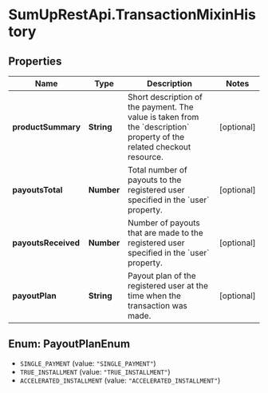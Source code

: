 # SumUpRestApi.TransactionMixinHistory

## Properties
Name | Type | Description | Notes
------------ | ------------- | ------------- | -------------
**productSummary** | **String** | Short description of the payment. The value is taken from the &#x60;description&#x60; property of the related checkout resource. | [optional] 
**payoutsTotal** | **Number** | Total number of payouts to the registered user specified in the &#x60;user&#x60; property. | [optional] 
**payoutsReceived** | **Number** | Number of payouts that are made to the registered user specified in the &#x60;user&#x60; property. | [optional] 
**payoutPlan** | **String** | Payout plan of the registered user at the time when the transaction was made. | [optional] 

<a name="PayoutPlanEnum"></a>
## Enum: PayoutPlanEnum

* `SINGLE_PAYMENT` (value: `"SINGLE_PAYMENT"`)
* `TRUE_INSTALLMENT` (value: `"TRUE_INSTALLMENT"`)
* `ACCELERATED_INSTALLMENT` (value: `"ACCELERATED_INSTALLMENT"`)

